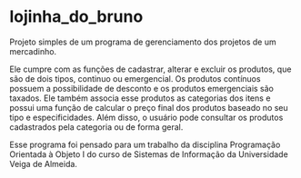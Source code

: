 # lojinha_do_bruno
Projeto simples de um programa de gerenciamento dos projetos de um mercadinho. 

Ele cumpre com as funções de cadastrar, alterar e excluir os produtos, que são de dois tipos, continuo ou emergencial. Os produtos contínuos possuem a possibilidade de desconto e os produtos emergenciais são taxados. Ele também associa esse produtos as categorias dos itens e possui uma função de calcular o preço final dos produtos baseado no seu tipo e especificidades. Além disso, o usuário pode consultar os produtos cadastrados pela categoria ou de forma geral.

Esse programa foi pensado para um trabalho da disciplina Programação Orientada à Objeto I do curso de Sistemas de Informação da Universidade Veiga de Almeida.
